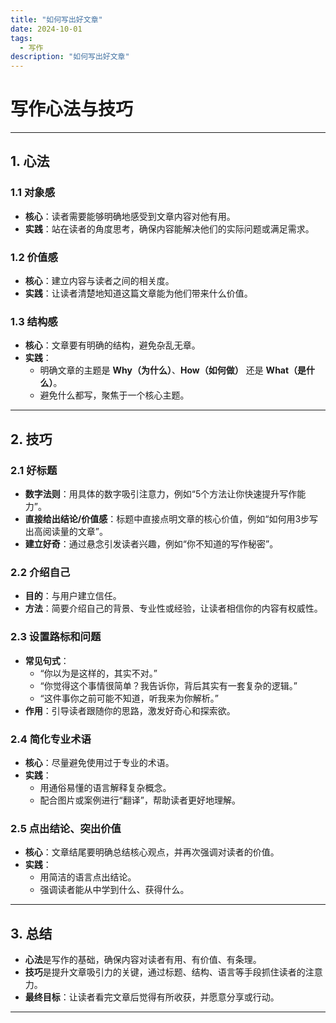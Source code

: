 ```yaml
---
title: "如何写出好文章"
date: 2024-10-01
tags:
  - 写作 
description: "如何写出好文章"
---
```


# 写作心法与技巧

---

## **1. 心法**

### **1.1 对象感**
- **核心**：读者需要能够明确地感受到文章内容对他有用。
- **实践**：站在读者的角度思考，确保内容能解决他们的实际问题或满足需求。

### **1.2 价值感**
- **核心**：建立内容与读者之间的相关度。
- **实践**：让读者清楚地知道这篇文章能为他们带来什么价值。

### **1.3 结构感**
- **核心**：文章要有明确的结构，避免杂乱无章。
- **实践**：
  - 明确文章的主题是 **Why（为什么）**、**How（如何做）** 还是 **What（是什么）**。
  - 避免什么都写，聚焦于一个核心主题。

---

## **2. 技巧**

### **2.1 好标题**
- **数字法则**：用具体的数字吸引注意力，例如“5个方法让你快速提升写作能力”。
- **直接给出结论/价值感**：标题中直接点明文章的核心价值，例如“如何用3步写出高阅读量的文章”。
- **建立好奇**：通过悬念引发读者兴趣，例如“你不知道的写作秘密”。

### **2.2 介绍自己**
- **目的**：与用户建立信任。
- **方法**：简要介绍自己的背景、专业性或经验，让读者相信你的内容有权威性。

### **2.3 设置路标和问题**
- **常见句式**：
  - “你以为是这样的，其实不对。”
  - “你觉得这个事情很简单？我告诉你，背后其实有一套复杂的逻辑。”
  - “这件事你之前可能不知道，听我来为你解析。”
- **作用**：引导读者跟随你的思路，激发好奇心和探索欲。

### **2.4 简化专业术语**
- **核心**：尽量避免使用过于专业的术语。
- **实践**：
  - 用通俗易懂的语言解释复杂概念。
  - 配合图片或案例进行“翻译”，帮助读者更好地理解。

### **2.5 点出结论、突出价值**
- **核心**：文章结尾要明确总结核心观点，并再次强调对读者的价值。
- **实践**：
  - 用简洁的语言点出结论。
  - 强调读者能从中学到什么、获得什么。

---

## **3. 总结**

- **心法**是写作的基础，确保内容对读者有用、有价值、有条理。
- **技巧**是提升文章吸引力的关键，通过标题、结构、语言等手段抓住读者的注意力。
- **最终目标**：让读者看完文章后觉得有所收获，并愿意分享或行动。

---
